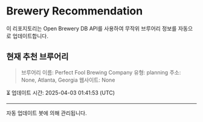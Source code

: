 # Brewery Recommendation

이 리포지토리는 Open Brewery DB API를 사용하여 무작위 브루어리 정보를 자동으로 업데이트합니다.

## 현재 추천 브루어리
> 브루어리 이름: Perfect Fool Brewing Company
유형: planning
주소: None, Atlanta, Georgia
웹사이트: None

⏳ 업데이트 시간: 2025-04-03 01:41:53 (UTC)

---
자동 업데이트 봇에 의해 관리됩니다.